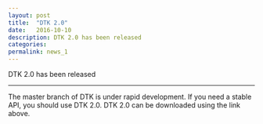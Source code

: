 ```yaml
---
layout: post
title:  "DTK 2.0"
date:   2016-10-10 
description: DTK 2.0 has been released
categories:
permalink: news_1
---
```


DTK 2.0 has been released

___

The master branch of DTK is under rapid development. If you need a stable API,
you should use DTK 2.0. DTK 2.0 can be downloaded using the link above.
